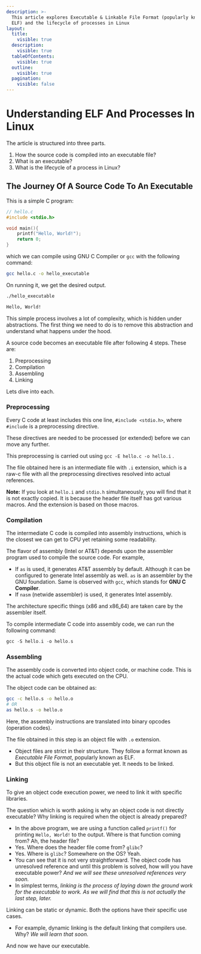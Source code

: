 ```yaml
---
description: >-
  This article explores Executable & Linkable File Format (popularly known as
  ELF) and the lifecycle of processes in Linux
layout:
  title:
    visible: true
  description:
    visible: true
  tableOfContents:
    visible: true
  outline:
    visible: true
  pagination:
    visible: false
---
```


# Understanding ELF And Processes In Linux

The article is structured into three parts.

1. How the source code is compiled into an executable file?
2. What is an executable?
3. What is the lifecycle of a process in Linux?



## The Journey Of A Source Code To An Executable

&#x20;This is a simple C program:

```c
// hello.c
#include <stdio.h>

void main(){
    printf("Hello, World!");
    return 0;
}
```

which we can compile using GNU C Compiler or `gcc` with the following command:

```bash
gcc hello.c -o hello_executable
```

On running it, we get the desired output.

```bash
./hello_executable

Hello, World!
```

This simple process involves a lot of complexity, which is hidden under abstractions. The first thing we need to do is to remove this abstraction and understand what happens under the hood.

A source code becomes an executable file after following 4 steps. These are:

1. Preprocessing
2. Compilation
3. Assembling
4. Linking

Lets dive into each.

### Preprocessing

Every C code at least includes this one line, `#include <stdio.h>`, where `#include` is a preprocessing directive.

These directives are needed to be processed (or extended) before we can move any further.

This preprocessing is carried out using `gcc -E hello.c -o hello.i` .

The file obtained here is an intermediate file with `.i` extension, which is a raw-c file with all the preprocessing directives resolved into actual references.

**Note:** If you look at `hello.i` and `stdio.h` simultaneously, you will find that it is not exactly copied. It is because the header file itself has got various macros. And the extension is based on those macros.

### Compilation

The intermediate C code is compiled into assembly instructions, which is the closest we can get to CPU yet retaining some readability.

The flavor of assembly (Intel or AT\&T) depends upon the assembler program used to compile the source code. For example,

* If `as` is used, it generates AT\&T assembly by default. Although it can be configured to generate Intel assembly as well. `as` is an assembler by the GNU foundation. Same is observed with `gcc`, which stands for **GNU C Compiler**.
* If `nasm` (netwide assembler) is used, it generates Intel assembly.

The architecture specific things (x86 and x86\_64) are taken care by the assembler itself.

To compile intermediate C code into assembly code, we can run the following command:

```c
gcc -S hello.i -o hello.s
```

### Assembling

The assembly code is converted into object code, or machine code. This is the actual code which gets executed on the CPU.

The object code can be obtained as:

```bash
gcc -c hello.s -o hello.o
# OR
as hello.s -o hello.o
```

Here, the assembly instructions are translated into binary opcodes (operation codes).

The file obtained in this step is an object file with `.o` extension.

* Object files are strict in their structure. They follow a format known as _Executable File Format_, popularly known as ELF.
* But this object file is not an executable yet. It needs to be linked.

### Linking

To give an object code execution power, we need to link it with specific libraries.

The question which is worth asking is why an object code is not directly executable? Why linking is required when the object is already prepared?

* In the above program, we are using a function called `printf()` for printing `Hello, World!` to the output. Where is that function coming from? Ah, the header file?
* Yes. Where does the header file come from? `glibc`?
* Yes. Where is `glibc`? Somewhere on the OS? Yeah.
* You can see that it is not very straightforward. The object code has unresolved reference and until this problem is solved, how will you have executable power? _And we will see these unresolved references very soon._
* In simplest terms, _linking is the process of laying down the ground work for the executable to work. As we will find that this is not actually the last step, later._

Linking can be static or dynamic. Both the options have their specific use cases.

* For example, dynamic linking is the default linking that compilers use. Why? _We will learn that soon._

And now we have our executable.

